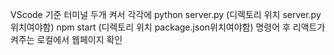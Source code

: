 VScode 기준
터미널 두개 켜서 각각에
python server.py (디렉토리 위치 server.py 위치여야함)
npm start (디렉토리 위치 package.json위치여야함)
명령어 후 리액트가 켜주는 로컬에서 웹페이지 확인

